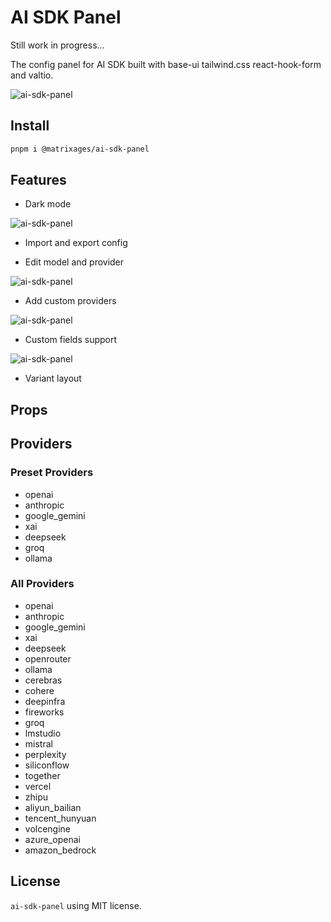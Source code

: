 # AI SDK Panel

Still work in progress...

The config panel for AI SDK built with base-ui tailwind.css react-hook-form and valtio.

![ai-sdk-panel](./images/ai-sdk-panel.png)

## Install

```bash
pnpm i @matrixages/ai-sdk-panel
```

## Features

- Dark mode

![ai-sdk-panel](./images/dark_mode.png)

- Import and export config

- Edit model and provider

![ai-sdk-panel](./images/edit_model.png)

- Add custom providers

![ai-sdk-panel](./images/custom_providers.png)

- Custom fields support

![ai-sdk-panel](./images/custom_fields.png)

- Variant layout

## Props

## Providers

### Preset Providers

- openai
- anthropic
- google_gemini
- xai
- deepseek
- groq
- ollama

### All Providers

- openai
- anthropic
- google_gemini
- xai
- deepseek
- openrouter
- ollama
- cerebras
- cohere
- deepinfra
- fireworks
- groq
- lmstudio
- mistral
- perplexity
- siliconflow
- together
- vercel
- zhipu
- aliyun_bailian
- tencent_hunyuan
- volcengine
- azure_openai
- amazon_bedrock

## License

`ai-sdk-panel` using MIT license.
